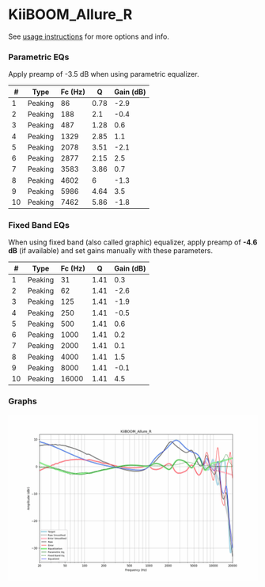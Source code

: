 # KiiBOOM_Allure_R
See [usage instructions](https://github.com/jaakkopasanen/AutoEq#usage) for more options and info.

### Parametric EQs
Apply preamp of -3.5 dB when using parametric equalizer.

|   # | Type    |   Fc (Hz) |    Q |   Gain (dB) |
|-----|---------|-----------|------|-------------|
|   1 | Peaking |        86 | 0.78 |        -2.9 |
|   2 | Peaking |       188 | 2.1  |        -0.4 |
|   3 | Peaking |       487 | 1.28 |         0.6 |
|   4 | Peaking |      1329 | 2.85 |         1.1 |
|   5 | Peaking |      2078 | 3.51 |        -2.1 |
|   6 | Peaking |      2877 | 2.15 |         2.5 |
|   7 | Peaking |      3583 | 3.86 |         0.7 |
|   8 | Peaking |      4602 | 6    |        -1.3 |
|   9 | Peaking |      5986 | 4.64 |         3.5 |
|  10 | Peaking |      7462 | 5.86 |        -1.8 |

### Fixed Band EQs
When using fixed band (also called graphic) equalizer, apply preamp of **-4.6 dB** (if available) and set gains manually with these parameters.

|   # | Type    |   Fc (Hz) |    Q |   Gain (dB) |
|-----|---------|-----------|------|-------------|
|   1 | Peaking |        31 | 1.41 |         0.3 |
|   2 | Peaking |        62 | 1.41 |        -2.6 |
|   3 | Peaking |       125 | 1.41 |        -1.9 |
|   4 | Peaking |       250 | 1.41 |        -0.5 |
|   5 | Peaking |       500 | 1.41 |         0.6 |
|   6 | Peaking |      1000 | 1.41 |         0.2 |
|   7 | Peaking |      2000 | 1.41 |         0.1 |
|   8 | Peaking |      4000 | 1.41 |         1.5 |
|   9 | Peaking |      8000 | 1.41 |        -0.1 |
|  10 | Peaking |     16000 | 1.41 |         4.5 |

### Graphs
![](./KiiBOOM_Allure_R.png)
